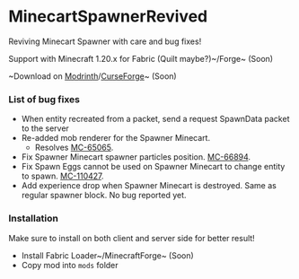 # MinecartSpawnerRevived
Reviving Minecart Spawner with care and bug fixes!

Support with Minecraft 1.20.x for Fabric (Quilt maybe?)~/Forge~ (Soon)

~Download on [Modrinth](https://modrinth.com/mod/minecart-spawner-revived)/[CurseForge](https://curseforge.com/minecraft/mc-mods/minecart-spawner-revived)~ (Soon)

### List of bug fixes
- When entity recreated from a packet, send a request SpawnData packet to the server
- Re-added mob renderer for the Spawner Minecart.
    - Resolves [MC-65065](https://bugs.mojang.com/browse/MC-65065).
- Fix Spawner Minecart spawner particles position. [MC-66894](https://bugs.mojang.com/browse/MC-66894).
- Fix Spawn Eggs cannot be used on Spawner Minecart to change entity to spawn. [MC-110427](https://bugs.mojang.com/browse/MC-110427).
- Add experience drop when Spawner Minecart is destroyed. Same as regular spawner block. No bug reported yet.

### Installation
Make sure to install on both client and server side for better result!
- Install Fabric Loader~/MinecraftForge~ (Soon)
- Copy mod into `mods` folder
